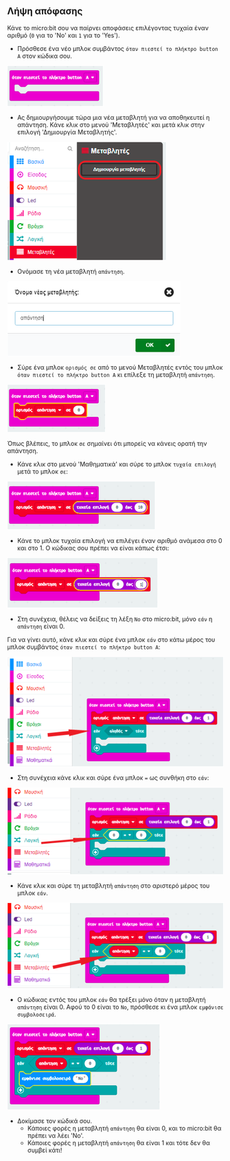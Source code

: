 ## Λήψη απόφασης

Κάνε το micro:bit σου να παίρνει αποφάσεις επιλέγοντας τυχαία έναν αριθμό (`0` για το 'No' και `1` για το 'Yes').

+ Πρόσθεσε ένα νέο μπλοκ συμβάντος `όταν πιεστεί το πλήκτρο button A` στον κώδικα σου.

![screenshot](images/fortune-on-a-pressed.png)

+ Ας δημιουργήσουμε τώρα μια νέα μεταβλητή για να αποθηκευτεί η απάντηση. Κάνε κλικ στο μενού 'Μεταβλητές' και μετά κλικ στην επιλογή 'Δημιουργία Μεταβλητής'.

![screenshot](images/fortune-variables.png)

+ Ονόμασε τη νέα μεταβλητή `απάντηση`.

![screenshot](images/fortune-answer.png)

+ Σύρε ένα μπλοκ `ορισμός σε` από το μενού Μεταβλητές εντός του μπλοκ `όταν πιεστεί το πλήκτρο button A` κι επίλεξε τη μεταβλητή `απάντηση`.

![screenshot](images/fortune-set.png)

Όπως βλέπεις, το μπλοκ `σε` σημαίνει ότι μπορείς να κάνεις ορατή την απάντηση.

+ Κάνε κλικ στο μενού 'Μαθηματικά' και σύρε το μπλοκ `τυχαία επιλογή` μετά το μπλοκ `σε`:

![screenshot](images/fortune-random.png)

+ Κάνε το μπλοκ τυχαία επιλογή να επιλέγει έναν αριθμό ανάμεσα στο 0 και στο 1. Ο κώδικας σου πρέπει να είναι κάπως έτσι:

![screenshot](images/fortune-random-1.png)

+ Στη συνέχεια, θέλεις να δείξεις τη λέξη `No` στο micro:bit, μόνο `εάν` η `απάντηση` είναι 0.

Για να γίνει αυτό, κάνε κλικ και σύρε ένα μπλοκ `εάν` στο κάτω μέρος του μπλοκ συμβάντος `όταν πιεστεί το πλήκτρο button A`:

![screenshot](images/fortune-if.png)

+ Στη συνέχεια κάνε κλικ και σύρε ένα μπλοκ `=` ως συνθήκη στο `εάν`:

![screenshot](images/fortune-equals.png)

+ Κάνε κλικ και σύρε τη μεταβλητή `απάντηση` στο αριστερό μέρος του μπλοκ `εάν`.

![screenshot](images/fortune-if-finished.png)

+ Ο κώδικας εντός του μπλοκ `εάν` θα τρέξει μόνο όταν η μεταβλητή `απάντηση` είναι 0. Αφού το 0 είναι το `No`, πρόσθεσε κι ένα μπλοκ `εμφάνισε συμβολοσειρά`.

![screenshot](images/fortune-no.png)

+ Δοκίμασε τον κώδικά σου. 
    + Κάποιες φορές η μεταβλητή `απάντηση` θα είναι 0, και το micro:bit θα πρέπει να λέει 'No'.
    + Κάποιες φορές η μεταβλητή `απάντηση` θα είναι 1 και τότε δεν θα συμβεί κάτι!